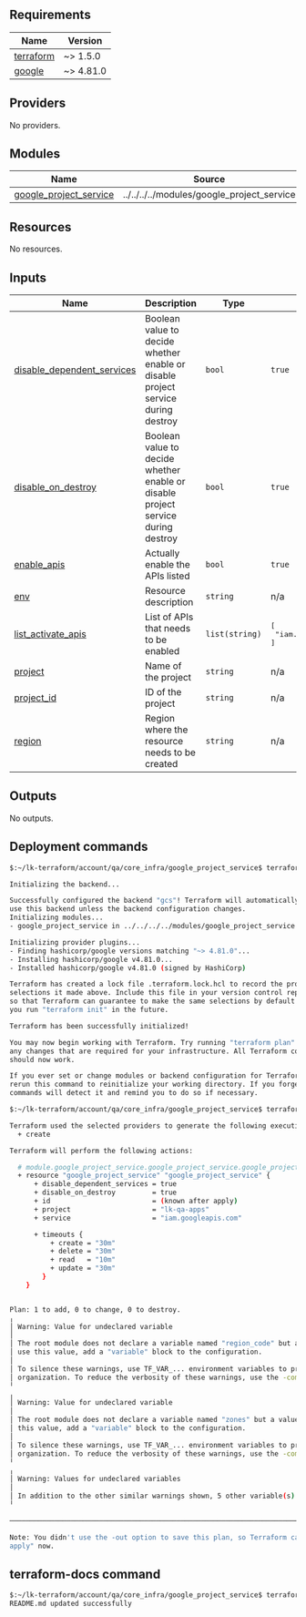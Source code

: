 <!-- BEGIN_TF_DOCS -->
## Requirements

| Name | Version |
|------|---------|
| <a name="requirement_terraform"></a> [terraform](#requirement\_terraform) | ~> 1.5.0 |
| <a name="requirement_google"></a> [google](#requirement\_google) | ~> 4.81.0 |

## Providers

No providers.

## Modules

| Name | Source | Version |
|------|--------|---------|
| <a name="module_google_project_service"></a> [google\_project\_service](#module\_google\_project\_service) | ../../../../modules/google_project_service | n/a |

## Resources

No resources.

## Inputs

| Name | Description | Type | Default | Required |
|------|-------------|------|---------|:--------:|
| <a name="input_disable_dependent_services"></a> [disable\_dependent\_services](#input\_disable\_dependent\_services) | Boolean value to decide whether enable or disable project service during destroy | `bool` | `true` | no |
| <a name="input_disable_on_destroy"></a> [disable\_on\_destroy](#input\_disable\_on\_destroy) | Boolean value to decide whether enable or disable project service during destroy | `bool` | `true` | no |
| <a name="input_enable_apis"></a> [enable\_apis](#input\_enable\_apis) | Actually enable the APIs listed | `bool` | `true` | no |
| <a name="input_env"></a> [env](#input\_env) | Resource description | `string` | n/a | yes |
| <a name="input_list_activate_apis"></a> [list\_activate\_apis](#input\_list\_activate\_apis) | List of APIs that needs to be enabled | `list(string)` | <pre>[<br>  "iam.googleapis.com"<br>]</pre> | no |
| <a name="input_project"></a> [project](#input\_project) | Name of the project | `string` | n/a | yes |
| <a name="input_project_id"></a> [project\_id](#input\_project\_id) | ID of the project | `string` | n/a | yes |
| <a name="input_region"></a> [region](#input\_region) | Region where the resource needs to be created | `string` | n/a | yes |

## Outputs

No outputs.
<!-- END_TF_DOCS -->

## Deployment commands

```bash
$:~/lk-terraform/account/qa/core_infra/google_project_service$ terraform init

Initializing the backend...

Successfully configured the backend "gcs"! Terraform will automatically
use this backend unless the backend configuration changes.
Initializing modules...
- google_project_service in ../../../../modules/google_project_service

Initializing provider plugins...
- Finding hashicorp/google versions matching "~> 4.81.0"...
- Installing hashicorp/google v4.81.0...
- Installed hashicorp/google v4.81.0 (signed by HashiCorp)

Terraform has created a lock file .terraform.lock.hcl to record the provider
selections it made above. Include this file in your version control repository
so that Terraform can guarantee to make the same selections by default when
you run "terraform init" in the future.

Terraform has been successfully initialized!

You may now begin working with Terraform. Try running "terraform plan" to see
any changes that are required for your infrastructure. All Terraform commands
should now work.

If you ever set or change modules or backend configuration for Terraform,
rerun this command to reinitialize your working directory. If you forget, other
commands will detect it and remind you to do so if necessary.
```

```bash
$:~/lk-terraform/account/qa/core_infra/google_project_service$ terraform plan -var-file=../../../tfvars/qa.tfvars

Terraform used the selected providers to generate the following execution plan. Resource actions are indicated with the following symbols:
  + create

Terraform will perform the following actions:

  # module.google_project_service.google_project_service.google_project_service["iam.googleapis.com"] will be created
  + resource "google_project_service" "google_project_service" {
      + disable_dependent_services = true
      + disable_on_destroy         = true
      + id                         = (known after apply)
      + project                    = "lk-qa-apps"
      + service                    = "iam.googleapis.com"

      + timeouts {
          + create = "30m"
          + delete = "30m"
          + read   = "10m"
          + update = "30m"
        }
    }


Plan: 1 to add, 0 to change, 0 to destroy.
╷
│ Warning: Value for undeclared variable
│ 
│ The root module does not declare a variable named "region_code" but a value was found in file "../../../tfvars/qa.tfvars". If you meant to
│ use this value, add a "variable" block to the configuration.
│ 
│ To silence these warnings, use TF_VAR_... environment variables to provide certain "global" settings to all configurations in your
│ organization. To reduce the verbosity of these warnings, use the -compact-warnings option.
╵
╷
│ Warning: Value for undeclared variable
│ 
│ The root module does not declare a variable named "zones" but a value was found in file "../../../tfvars/qa.tfvars". If you meant to use
│ this value, add a "variable" block to the configuration.
│ 
│ To silence these warnings, use TF_VAR_... environment variables to provide certain "global" settings to all configurations in your
│ organization. To reduce the verbosity of these warnings, use the -compact-warnings option.
╵
╷
│ Warning: Values for undeclared variables
│ 
│ In addition to the other similar warnings shown, 5 other variable(s) defined without being declared.
╵

─────────────────────────────────────────────────────────────────────────────────────────────────────────────────────────────────────────────

Note: You didn't use the -out option to save this plan, so Terraform can't guarantee to take exactly these actions if you run "terraform
apply" now.
```

## terraform-docs command

```bash
$:~/lk-terraform/account/qa/core_infra/google_project_service$ terraform-docs markdown table --output-file README.md --output-mode inject .
README.md updated successfully
```